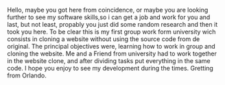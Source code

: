Hello, maybe you got here from coincidence, or maybe you are looking further to see my software skills,so i can get a job and work for you and  last, but not least,
propably you just did some random research and then it took you here.
To be clear this is my first group work form university wich consists in cloning a website without using the source code from de original.
The principal objectives were, learning how to work in group and cloning the website.
Me and a Friend from university had to work together in the website clone, and after dividing tasks put everything in the same code.
I hope you enjoy to see my development during the times.
Gretting from Orlando.
